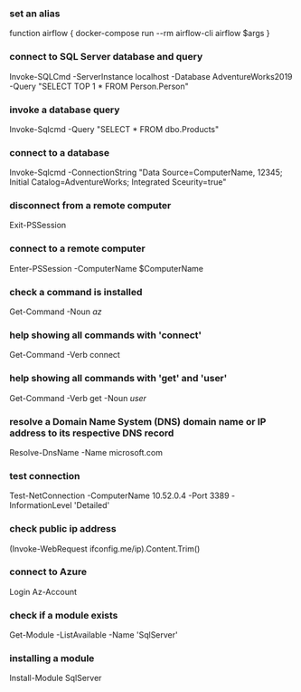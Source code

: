 ### set an alias
function airflow { docker-compose run --rm airflow-cli airflow $args }

### connect to SQL Server database and query 
Invoke-SQLCmd -ServerInstance localhost -Database AdventureWorks2019 -Query "SELECT TOP 1 * FROM Person.Person"
 
### invoke a database query
Invoke-Sqlcmd -Query "SELECT * FROM dbo.Products"

### connect to a database
Invoke-Sqlcmd -ConnectionString "Data Source=ComputerName, 12345; Initial Catalog=AdventureWorks; Integrated Sceurity=true"

### disconnect from a remote computer
Exit-PSSession

### connect to a remote computer
Enter-PSSession -ComputerName $ComputerName

### check a command is installed
Get-Command -Noun *az*

### help showing all commands with 'connect'
Get-Command -Verb connect

### help showing all commands with 'get' and 'user'
Get-Command -Verb get -Noun *user*

### resolve a Domain Name System (DNS) domain name or IP address to its respective DNS record
Resolve-DnsName -Name microsoft.com

### test connection
Test-NetConnection -ComputerName 10.52.0.4 -Port 3389 -InformationLevel 'Detailed'

### check public ip address
(Invoke-WebRequest ifconfig.me/ip).Content.Trim() 

### connect to Azure
Login Az-Account

### check if a module exists
Get-Module -ListAvailable -Name 'SqlServer'

### installing a module
Install-Module SqlServer

### 



